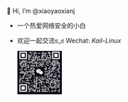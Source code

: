 

👋 Hi, I’m @xiaoyaoxianj

- 一个热爱网络安全的小白 
- 欢迎一起交流ಠ_ಠ  Wechat: _Kail-Linux_

  <img src="./xiaoyaoj.jpg" width="100px" />


